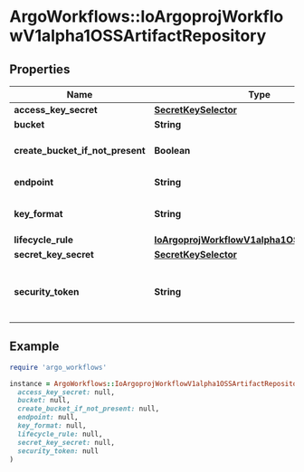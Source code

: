 # ArgoWorkflows::IoArgoprojWorkflowV1alpha1OSSArtifactRepository

## Properties

| Name | Type | Description | Notes |
| ---- | ---- | ----------- | ----- |
| **access_key_secret** | [**SecretKeySelector**](SecretKeySelector.md) |  | [optional] |
| **bucket** | **String** | Bucket is the name of the bucket | [optional] |
| **create_bucket_if_not_present** | **Boolean** | CreateBucketIfNotPresent tells the driver to attempt to create the OSS bucket for output artifacts, if it doesn&#39;t exist | [optional] |
| **endpoint** | **String** | Endpoint is the hostname of the bucket endpoint | [optional] |
| **key_format** | **String** | KeyFormat is defines the format of how to store keys. Can reference workflow variables | [optional] |
| **lifecycle_rule** | [**IoArgoprojWorkflowV1alpha1OSSLifecycleRule**](IoArgoprojWorkflowV1alpha1OSSLifecycleRule.md) |  | [optional] |
| **secret_key_secret** | [**SecretKeySelector**](SecretKeySelector.md) |  | [optional] |
| **security_token** | **String** | SecurityToken is the user&#39;s temporary security token. For more details, check out: https://www.alibabacloud.com/help/doc-detail/100624.htm | [optional] |

## Example

```ruby
require 'argo_workflows'

instance = ArgoWorkflows::IoArgoprojWorkflowV1alpha1OSSArtifactRepository.new(
  access_key_secret: null,
  bucket: null,
  create_bucket_if_not_present: null,
  endpoint: null,
  key_format: null,
  lifecycle_rule: null,
  secret_key_secret: null,
  security_token: null
)
```

